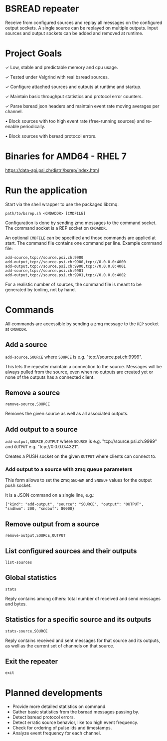 # BSREAD repeater

Receive from configured sources and replay all messages on the configured output sockets.
A single source can be replayed on multiple outputs.
Input sources and output sockets can be added and removed at runtime.


# Project Goals

✓ Low, stable and predictable memory and cpu usage.

✓ Tested under Valgrind with real bsread sources.

✓ Configure attached sources and outputs at runtime and startup.

✓ Maintain basic throughput statistics and protocol error counters.

✓ Parse bsread json headers and maintain event rate moving averages per channel.

• Block sources with too high event rate (free-running sources) and re-enable periodically.

• Block sources with bsread protocol errors.


# Binaries for AMD64 - RHEL 7

<https://data-api.psi.ch/distri/bsrep/index.html>


# Run the application

Start via the shell wrapper to use the packaged libzmq:

```
path/to/bsrep.sh <CMDADDR> [CMDFILE]
```

Configuration is done by sending zmq messages to the command socket.
The command socket is a REP socket on `CMDADDR`.

An optional `CMDFILE` can be specified and those commands are applied at start.
The command file contains one command per line.
Example command file:
```
add-source,tcp://source.psi.ch:9900
add-output,tcp://source.psi.ch:9900,tcp://0.0.0.0:4000
add-output,tcp://source.psi.ch:9900,tcp://0.0.0.0:4001
add-source,tcp://source.psi.ch:9901
add-output,tcp://source.psi.ch:9901,tcp://0.0.0.0:4002
```
For a realistic number of sources, the command file is meant to be
generated by tooling, not by hand.


# Commands

All commands are accessible by sending a zmq message to the `REP` socket at `CMDADDR`.


## Add a source

`add-source,SOURCE` where `SOURCE` is e.g. "tcp://source.psi.ch:9999".

This lets the repeater maintain a connection to the source.
Messages will be always pulled from the source, even when no outputs are created yet
or none of the outputs has a connected client.


## Remove a source

`remove-source,SOURCE`

Removes the given source as well as all associated outputs.


## Add output to a source

`add-output,SOURCE,OUTPUT`
where `SOURCE` is e.g. "tcp://source.psi.ch:9999"
and `OUTPUT` e.g. "tcp://0.0.0.0:4321".

Creates a PUSH socket on the given `OUTPUT` where clients can connect to.


### Add output to a source with zmq queue parameters

This form allows to set the zmq `SNDHWM` and `SNDBUF` values for the output push socket.

It is a JSON command on a single line, e.g.:

`{"kind": "add-output", "source": "SOURCE", "output": "OUTPUT", "sndhwm": 200, "sndbuf": 80000}`


## Remove output from a source

`remove-output,SOURCE,OUTPUT`


## List configured sources and their outputs

`list-sources`


## Global statistics

`stats`

Reply contains among others: total number of received and send messages and bytes.


## Statistics for a specific source and its outputs

`stats-source,SOURCE`

Reply contains received and sent messages for that source and its outputs, as well as
the current set of channels on that source.


## Exit the repeater

`exit`


# Planned developments

* Provide more detailed statistics on command.
* Gather basic statistics from the bsread messages passing by.
* Detect bsread protocol errors.
* Detect erratic source behavior, like too high event frequency.
* Check for ordering of pulse ids and timestamps.
* Analyze event frequency for each channel.
